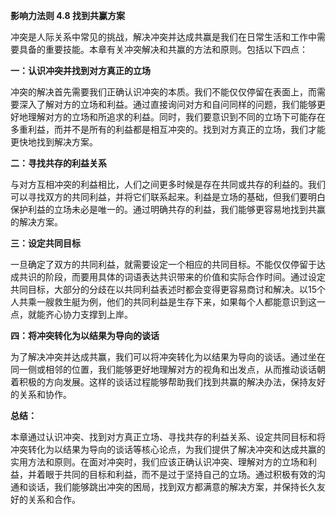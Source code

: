 **影响力法则 4.8 找到共赢方案**

冲突是人际关系中常见的挑战，解决冲突并达成共赢是我们在日常生活和工作中需要具备的重要技能。本章有关冲突解决和共赢的方法和原则。包括以下四点：

**一：认识冲突并找到对方真正的立场** 

冲突的解决首先需要我们正确认识冲突的本质。我们不能仅仅停留在表面上，而需要深入了解对方的立场和利益。通过直接询问对方和自问同样的问题，我们能够更好地理解对方的立场和所追求的利益。同时，我们要意识到不同的立场下可能存在多重利益，而并不是所有的利益都是相互冲突的。找到对方真正的立场，我们才能更快地找到解决方案。

**二：寻找共存的利益关系** 

与对方互相冲突的利益相比，人们之间更多时候是存在共同或共存的利益的。我们可以寻找双方的共同利益，并将它们联系起来。利益是立场的基础，但我们要明白保护利益的立场未必是唯一的。通过明确共存的利益，我们能够更容易地找到共赢的解决方案。

**三：设定共同目标** 

一旦确定了双方的共同利益，就需要设定一个相应的共同目标。不能仅仅停留于达成共识的阶段，而要用具体的词语表达共识带来的价值和实际合作时间。通过设定共同目标，大部分的分歧在以共同利益表述时都会变得更容易商讨和解决。以15个人共乘一艘救生艇为例，他们的共同利益是生存下来，如果每个人都能意识到这一点，就能齐心协力支撑到上岸。

**四：将冲突转化为以结果为导向的谈话** 

为了解决冲突并达成共赢，我们可以将冲突转化为以结果为导向的谈话。通过坐在同一侧或相邻的位置，我们能够更好地理解对方的视角和出发点，从而推动谈话朝着积极的方向发展。这样的谈话过程能够帮助我们找到共赢的解决办法，保持友好的关系和协作。

**总结：** 

本章通过认识冲突、找到对方真正立场、寻找共存的利益关系、设定共同目标和将冲突转化为以结果为导向的谈话等核心论点，为我们提供了解决冲突和达成共赢的实用方法和原则。在面对冲突时，我们应该正确认识冲突、理解对方的立场和利益，并着眼于共同的目标和利益，而不是过于坚持自己的立场。通过积极有效的沟通和谈话，我们能够跳出冲突的困局，找到双方都满意的解决方案，并保持长久友好的关系和合作。